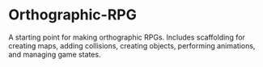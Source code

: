 # Orthographic-RPG
 A starting point for making orthographic RPGs. Includes scaffolding for creating maps, adding collisions, creating objects, performing animations, and managing game states.
